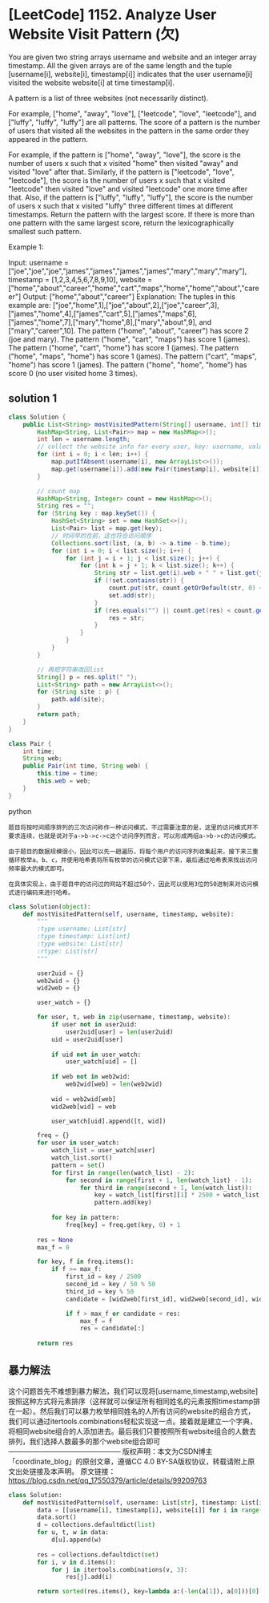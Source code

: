 # [LeetCode] 1152. Analyze User Website Visit Pattern (欠)

You are given two string arrays username and website and an integer array timestamp. All the given arrays are of the same length and the tuple [username[i], website[i], timestamp[i]] indicates that the user username[i] visited the website website[i] at time timestamp[i].

A pattern is a list of three websites (not necessarily distinct).

For example, ["home", "away", "love"], ["leetcode", "love", "leetcode"], and ["luffy", "luffy", "luffy"] are all patterns.
The score of a pattern is the number of users that visited all the websites in the pattern in the same order they appeared in the pattern.

For example, if the pattern is ["home", "away", "love"], the score is the number of users x such that x visited "home" then visited "away" and visited "love" after that.
Similarly, if the pattern is ["leetcode", "love", "leetcode"], the score is the number of users x such that x visited "leetcode" then visited "love" and visited "leetcode" one more time after that.
Also, if the pattern is ["luffy", "luffy", "luffy"], the score is the number of users x such that x visited "luffy" three different times at different timestamps.
Return the pattern with the largest score. If there is more than one pattern with the same largest score, return the lexicographically smallest such pattern.

Example 1:

Input: username = ["joe","joe","joe","james","james","james","james","mary","mary","mary"], timestamp = [1,2,3,4,5,6,7,8,9,10], website = ["home","about","career","home","cart","maps","home","home","about","career"]
Output: ["home","about","career"]
Explanation: The tuples in this example are:
["joe","home",1],["joe","about",2],["joe","career",3],["james","home",4],["james","cart",5],["james","maps",6],["james","home",7],["mary","home",8],["mary","about",9], and ["mary","career",10].
The pattern ("home", "about", "career") has score 2 (joe and mary).
The pattern ("home", "cart", "maps") has score 1 (james).
The pattern ("home", "cart", "home") has score 1 (james).
The pattern ("home", "maps", "home") has score 1 (james).
The pattern ("cart", "maps", "home") has score 1 (james).
The pattern ("home", "home", "home") has score 0 (no user visited home 3 times).


## solution 1
```java
class Solution {
    public List<String> mostVisitedPattern(String[] username, int[] timestamp, String[] website) {
        HashMap<String, List<Pair>> map = new HashMap<>();
        int len = username.length;
        // collect the website info for every user, key: username, value: (timestamp, website)
        for (int i = 0; i < len; i++) {
            map.putIfAbsent(username[i], new ArrayList<>());
            map.get(username[i]).add(new Pair(timestamp[i], website[i]));
        }

        // count map
        HashMap<String, Integer> count = new HashMap<>();
        String res = "";
        for (String key : map.keySet()) {
            HashSet<String> set = new HashSet<>();
            List<Pair> list = map.get(key);
            // 时间早的在前，这也符合访问顺序
            Collections.sort(list, (a, b) -> a.time - b.time);
            for (int i = 0; i < list.size(); i++) {
                for (int j = i + 1; j < list.size(); j++) {
                    for (int k = j + 1; k < list.size(); k++) {
                        String str = list.get(i).web + " " + list.get(j).web + " " + list.get(k).web;
                        if (!set.contains(str)) {
                            count.put(str, count.getOrDefault(str, 0) + 1);
                            set.add(str);
                        }
                        if (res.equals("") || count.get(res) < count.get(str) || (count.get(res) == count.get(str) && res.compareTo(str) > 0)) {
                            res = str;
                        }
                    }
                }
            }
        }

        // 再把字符串改回list
        String[] p = res.split(" ");
        List<String> path = new ArrayList<>();
        for (String site : p) {
            path.add(site);
        }
        return path;
    }
}

class Pair {
    int time;
    String web;
    public Pair(int time, String web) {
        this.time = time;
        this.web = web;
    }
}
```

python
```
题目将按时间顺序排列的三次访问称作一种访问模式，不过需要注意的是，这里的访问模式并不要求连续，也就是说对于a->b->c->c这个访问序列而言，可以形成两组a->b->c的访问模式。

由于题目的数据规模很小，因此可以先一趟遍历，将每个用户的访问序列收集起来，接下来三重循环枚举a、b、c，并使用哈希表将所有枚举的访问模式记录下来，最后通过哈希表来找出访问频率最大的模式即可。

在具体实现上，由于题目中的访问过的网站不超过50个，因此可以使用3位的50进制来对访问模式进行编码来进行哈希。
```

```python
class Solution(object):
    def mostVisitedPattern(self, username, timestamp, website):
        """
        :type username: List[str]
        :type timestamp: List[int]
        :type website: List[str]
        :rtype: List[str]
        """

        user2uid = {}
        web2wid = {}
        wid2web = {}

        user_watch = {}

        for user, t, web in zip(username, timestamp, website):
            if user not in user2uid:
                user2uid[user] = len(user2uid)
            uid = user2uid[user]
            
            if uid not in user_watch:
                user_watch[uid] = []
            
            if web not in web2wid:
                web2wid[web] = len(web2wid)
                
            wid = web2wid[web]
            wid2web[wid] = web

            user_watch[uid].append([t, wid])

        freq = {}
        for user in user_watch:
            watch_list = user_watch[user]
            watch_list.sort()
            pattern = set()
            for first in range(len(watch_list) - 2):
                for second in range(first + 1, len(watch_list) - 1):
                    for third in range(second + 1, len(watch_list)):
                        key = watch_list[first][1] * 2500 + watch_list[second][1] * 50 + watch_list[third][1]
                        pattern.add(key)
            
            for key in pattern:
                freq[key] = freq.get(key, 0) + 1
        
        res = None
        max_f = 0

        for key, f in freq.items():
            if f >= max_f:
                first_id = key / 2500
                second_id = key / 50 % 50
                third_id = key % 50
                candidate = [wid2web[first_id], wid2web[second_id], wid2web[third_id]]

                if f > max_f or candidate < res:
                    max_f = f
                    res = candidate[:]
        
        return res
```
## 暴力解法
这个问题首先不难想到暴力解法，我们可以现将[username,timestamp,website]按照这种方式将元素排序（这样就可以保证所有相同姓名的元素按照timestamp排在一起）。然后我们可以暴力枚举相同姓名的人所有访问的website的组合方式，我们可以通过itertools.combinations轻松实现这一点。接着就是建立一个字典，将相同website组合的人添加进去。最后我们只要按照所有website组合的人数去排列，我们选择人数最多的那个website组合即可
————————————————
版权声明：本文为CSDN博主「coordinate_blog」的原创文章，遵循CC 4.0 BY-SA版权协议，转载请附上原文出处链接及本声明。
原文链接：https://blog.csdn.net/qq_17550379/article/details/99209763
```python
class Solution:
    def mostVisitedPattern(self, username: List[str], timestamp: List[int], website: List[str]) -> List[str]:
        data = [[username[i], timestamp[i], website[i]] for i in range(len(username))]
        data.sort()
        d = collections.defaultdict(list)
        for u, t, w in data:
            d[u].append(w)
        
        res = collections.defaultdict(set)
        for i, v in d.items():
            for j in itertools.combinations(v, 3):
                res[j].add(i)

        return sorted(res.items(), key=lambda a:(-len(a[1]), a[0]))[0][0]

```
